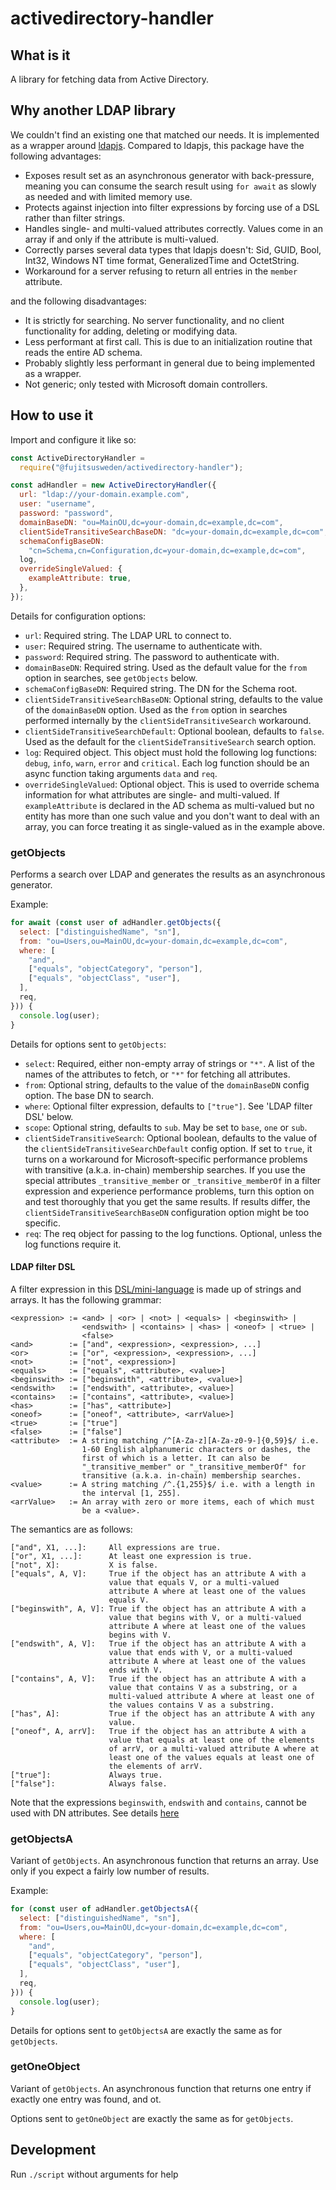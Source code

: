 # activedirectory-handler

## What is it

A library for fetching data from Active Directory.

## Why another LDAP library

We couldn't find an existing one that matched our needs.
It is implemented as a wrapper around [ldapjs](http://ldapjs.org/).
Compared to ldapjs, this package have the following advantages:

* Exposes result set as an asynchronous generator with back-pressure, meaning you can consume the search result using `for await` as slowly as needed and with limited memory use.
* Protects against injection into filter expressions by forcing use of a DSL rather than filter strings.
* Handles single- and multi-valued attributes correctly.
  Values come in an array if and only if the attribute is multi-valued.
* Correctly parses several data types that ldapjs doesn't:
  Sid, GUID, Bool, Int32, Windows NT time format, GeneralizedTime and OctetString.
* Workaround for a server refusing to return all entries in the `member` attribute.

and the following disadvantages:

* It is strictly for searching. No server functionality, and no client functionality for adding, deleting or modifying data.
* Less performant at first call. This is due to an initialization routine that reads the entire AD schema.
* Probably slightly less performant in general due to being implemented as a wrapper.
* Not generic; only tested with Microsoft domain controllers.

## How to use it

Import and configure it like so:
```js
const ActiveDirectoryHandler =
  require("@fujitsusweden/activedirectory-handler");

const adHandler = new ActiveDirectoryHandler({
  url: "ldap://your-domain.example.com",
  user: "username",
  password: "password",
  domainBaseDN: "ou=MainOU,dc=your-domain,dc=example,dc=com",
  clientSideTransitiveSearchBaseDN: "dc=your-domain,dc=example,dc=com",
  schemaConfigBaseDN:
    "cn=Schema,cn=Configuration,dc=your-domain,dc=example,dc=com",
  log,
  overrideSingleValued: {
    exampleAttribute: true,
  },
});
```

Details for configuration options:

* `url`:
  Required string.
  The LDAP URL to connect to.
* `user`:
  Required string.
  The username to authenticate with.
* `password`:
  Required string.
  The password to authenticate with.
* `domainBaseDN`:
  Required string.
  Used as the default value for the `from` option in searches, see `getObjects` below.
* `schemaConfigBaseDN`:
  Required string.
  The DN for the Schema root.
* `clientSideTransitiveSearchBaseDN`:
  Optional string, defaults to the value of the `domainBaseDN` option.
  Used as the `from` option in searches performed internally by the `clientSideTransitiveSearch` workaround.
* `clientSideTransitiveSearchDefault`:
  Optional boolean, defaults to `false`.
  Used as the default for the `clientSideTransitiveSearch` search option.
* `log`:
  Required object.
  This object must hold the following log functions: `debug`, `info`, `warn`, `error` and `critical`.
  Each log function should be an async function taking arguments `data` and `req`.
* `overrideSingleValued`:
  Optional object.
  This is used to override schema information for what attributes are single- and multi-valued.
  If `exampleAttribute` is declared in the AD schema as multi-valued but no entity has more than one such value and you don't want to deal with an array, you can force treating it as single-valued as in the example above.

### getObjects

Performs a search over LDAP and generates the results as an asynchronous generator.

Example:

```js
for await (const user of adHandler.getObjects({
  select: ["distinguishedName", "sn"],
  from: "ou=Users,ou=MainOU,dc=your-domain,dc=example,dc=com",
  where: [
    "and",
    ["equals", "objectCategory", "person"],
    ["equals", "objectClass", "user"],
  ],
  req,
})) {
  console.log(user);
}
```

Details for options sent to `getObjects`:

* `select`:
  Required, either non-empty array of strings or `"*"`.
  A list of the names of the attributes to fetch, or `"*"` for fetching all attributes.
* `from`:
  Optional string, defaults to the value of the `domainBaseDN` config option.
  The base DN to search.
* `where`:
  Optional filter expression, defaults to `["true"]`.
  See 'LDAP filter DSL' below.
* `scope`:
  Optional string, defaults to `sub`.
  May be set to `base`, `one` or `sub`.
* `clientSideTransitiveSearch`:
  Optional boolean, defaults to the value of the `clientSideTransitiveSearchDefault` config option.
  If set to `true`, it turns on a workaround for Microsoft-specific performance problems with transitive (a.k.a. in-chain) membership searches.
  If you use the special attributes `_transitive_member` or `_transitive_memberOf` in a filter expression and experience performance problems, turn this option on and test thoroughly that you get the same results.
  If results differ, the `clientSideTransitiveSearchBaseDN` configuration option might be too specific.
* `req`:
  The req object for passing to the log functions.
  Optional, unless the log functions require it.

#### LDAP filter DSL

A filter expression in this [DSL/mini-language](https://en.wikipedia.org/wiki/Domain-specific_language) is made up of strings and arrays.
It has the following grammar:

```
<expression> := <and> | <or> | <not> | <equals> | <beginswith> |
                <endswith> | <contains> | <has> | <oneof> | <true> |
                <false>
<and>        := ["and", <expression>, <expression>, ...]
<or>         := ["or", <expression>, <expression>, ...]
<not>        := ["not", <expression>]
<equals>     := ["equals", <attribute>, <value>]
<beginswith> := ["beginswith", <attribute>, <value>]
<endswith>   := ["endswith", <attribute>, <value>]
<contains>   := ["contains", <attribute>, <value>]
<has>        := ["has", <attribute>]
<oneof>      := ["oneof", <attribute>, <arrValue>]
<true>       := ["true"]
<false>      := ["false"]
<attribute>  := A string matching /^[A-Za-z][A-Za-z0-9-]{0,59}$/ i.e.
                1-60 English alphanumeric characters or dashes, the
                first of which is a letter. It can also be
                "_transitive_member" or "_transitive_memberOf" for
                transitive (a.k.a. in-chain) membership searches.
<value>      := A string matching /^.{1,255}$/ i.e. with a length in
                the interval [1, 255].
<arrValue>   := An array with zero or more items, each of which must
                be a <value>.
```

The semantics are as follows:

```
["and", X1, ...]:     All expressions are true.
["or", X1, ...]:      At least one expression is true.
["not", X]:           X is false.
["equals", A, V]:     True if the object has an attribute A with a
                      value that equals V, or a multi-valued
                      attribute A where at least one of the values
                      equals V.
["beginswith", A, V]: True if the object has an attribute A with a
                      value that begins with V, or a multi-valued
                      attribute A where at least one of the values
                      begins with V.
["endswith", A, V]:   True if the object has an attribute A with a
                      value that ends with V, or a multi-valued
                      attribute A where at least one of the values
                      ends with V.
["contains", A, V]:   True if the object has an attribute A with a
                      value that contains V as a substring, or a
                      multi-valued attribute A where at least one of
                      the values contains V as a substring.
["has", A]:           True if the object has an attribute A with any
                      value.
["oneof", A, arrV]:   True if the object has an attribute A with a
                      value that equals at least one of the elements
                      of arrV, or a multi-valued attribute A where at
                      least one of the values equals at least one of
                      the elements of arrV.
["true"]:             Always true.
["false"]:            Always false.
```

Note that the expressions `beginswith`, `endswith` and `contains`, cannot be used with DN attributes. See details [here](https://social.technet.microsoft.com/wiki/contents/articles/5392.active-directory-ldap-syntax-filters.aspx)

### getObjectsA

Variant of `getObjects`.
An asynchronous function that returns an array.
Use only if you expect a fairly low number of results.

Example:

```js
for (const user of adHandler.getObjectsA({
  select: ["distinguishedName", "sn"],
  from: "ou=Users,ou=MainOU,dc=your-domain,dc=example,dc=com",
  where: [
    "and",
    ["equals", "objectCategory", "person"],
    ["equals", "objectClass", "user"],
  ],
  req,
})) {
  console.log(user);
}
```

Details for options sent to `getObjectsA` are exactly the same as for `getObjects`.

### getOneObject

Variant of `getObjects`.
An asynchronous function that returns one entry if exactly one entry was found, and ot.

Options sent to `getOneObject` are exactly the same as for `getObjects`.

## Development

Run `./script` without arguments for help
